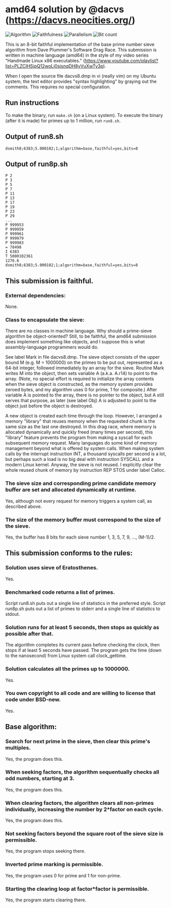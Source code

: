 # amd64 solution by @dacvs (https://dacvs.neocities.org/)

![Algorithm](https://img.shields.io/badge/Algorithm-base-green)
![Faithfulness](https://img.shields.io/badge/Faithful-yes-green)
![Parallelism](https://img.shields.io/badge/Parallel-no-green)
![Bit count](https://img.shields.io/badge/Bits-8-yellowgreen)

This is an 8-bit faithful implementation of the base prime number sieve algorithm from Dave Plummer's Software Drag Race.
This submission is written in machine language (amd64) in the style of my video series "Handmade Linux x86 executables."
(https://www.youtube.com/playlist?list=PLZCIHSjpQ12woLj0sjsnqDH8yVuXwTy3p).

When I open the source file dacvs8.dmp in vi (really vim) on my Ubuntu system, the text editor provides "syntax highlighting" by graying out the comments. This requires no special configuration. 

## Run instructions

To make the binary, run `make.sh` (on a Linux system).
To execute the binary (after it is made) for primes up to 1 million, run `run8.sh`.

## Output of run8.sh
```
dsmith8;6383;5.000102;1;algorithm=base,faithful=yes,bits=8
```

## Output of run8p.sh
```
P 2
P 3
P 5
P 7
P 11
P 13
P 17
P 19
P 23
P 29
...
P 999953
P 999959
P 999961
P 999979
P 999983
= 78498
I 6383
T 5000102361
1276.6
dsmith8;6383;5.000102;1;algorithm=base,faithful=yes,bits=8
```

## This submission is faithful.

### External dependencies:
None.

### Class to encapsulate the sieve:
There are no classes in machine language. Why should a prime-sieve algorithm be object-oriented? Still, to be faithful, the amd64 submission does implement something like objects, and I suppose this is what assembly-language programmers would do.

See label Mark in file dacvs8.dmp. The sieve object consists of the upper bound M (e.g. M = 1000000) on the primes to be put out, represented as a 64-bit integer, followed immediately by an array for the sieve. Routine Mark writes M into the object, then sets variable A (a.k.a. A.r14) to point to the array. (Note, no special effort is required to initialize the array contents when the sieve object is constructed, as the memory system provides zeroed bytes, and my algorithm uses 0 for prime, 1 for composite.) After variable A is pointed to the array, there is no pointer to the object, but A still serves that purpose, as later (see label Obj) A is adjusted to point to the object just before the object is destroyed.

A new object is created each time through the loop. However, I arranged a memory "library" that reuses memory when the requested chunk is the same size as the last one destroyed. In this drag race, where memory is allocated dynamically and quickly freed (many times per second), this "library" feature prevents the program from making a syscall for each subsequent memory request. Many languages do some kind of memory management beyond what is offered by system calls. When making system calls by the interrupt instruction INT, a thousand syscalls per second is a lot, but perhaps such a load is no big deal with instruction SYSCALL and a modern Linux kernel. Anyway, the sieve is not reused. I explicitly clear the whole reused chunk of memory by instruction REP STOS under label Calloc.

### The sieve size and corresponding prime candidate memory buffer are set and allocated dynamically at runtime.
Yes, although not every request for memory triggers a system call, as described above.

### The size of the memory buffer must correspond to the size of the sieve.
Yes, the buffer has 8 bits for each sieve number 1, 3, 5, 7, 9, ..., (M-1)/2.

## This submission conforms to the rules:
### Solution uses sieve of Eratosthenes.
Yes.

### Benchmarked code returns a list of primes.
Script run8.sh puts out a single line of statistics in the preferred style. Script run8p.sh puts out a list of primes to stderr and a single line of statistics to stdout.

### Solution runs for at least 5 seconds, then stops as quickly as possible after that.
The algorithm completes its current pass before checking the clock, then stops if at least 5 seconds have passed. The program gets the time (down to the nanosecond) from Linux system call clock_gettime.

### Solution calculates all the primes up to 1000000.
Yes.

### You own copyright to all code and are willing to license that code under BSD-new.
Yes.

## Base algorithm:
### Search for next prime in the sieve, then clear this prime's multiples.
Yes, the program does this.
### When seeking factors, the algorithm sequentually checks all odd numbers, starting at 3.
Yes, the program does this.
### When clearing factors, the algorithm clears all non-primes individually, increasing the number by 2\*factor on each cycle.
Yes, the program does this.
### Not seeking factors beyond the square root of the sieve size is permissible.
Yes, the program stops seeking there.
### Inverted prime marking is permissible.
Yes, the program uses 0 for prime and 1 for non-prime.
### Starting the clearing loop at factor\*factor is permissible.
Yes, the program starts clearing there.
